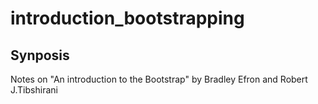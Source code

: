 # introduction_bootstrapping

## Synposis

Notes on "An introduction to the Bootstrap" by Bradley Efron and Robert J.Tibshirani
